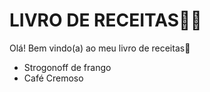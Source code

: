 # LIVRO DE RECEITAS:woman_cook:

Olá! Bem vindo(a) ao meu livro de receitas:wave:

- Strogonoff de frango
- Café Cremoso
